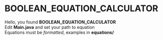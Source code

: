 # BOOLEAN_EQUATION_CALCULATOR

Hello, you found **BOOLEAN_EQUATION_CALCULATOR** <br />
Edit **Main.java** and set your path to equation <br />
Equations must be *formatted*, examples in **equations/** <br />
